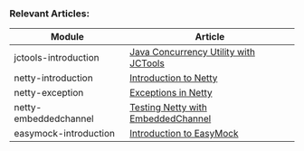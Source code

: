 ### Relevant Articles: 

Module | Article
--|--
jctools-introduction | [Java Concurrency Utility with JCTools](http://www.baeldung.com/java-concurrency-jc-tools)
netty-introduction | [Introduction to Netty](http://www.baeldung.com/netty)
netty-exception | [Exceptions in Netty](http://www.baeldung.com/netty-exception-handling)
netty-embeddedchannel | [Testing Netty with EmbeddedChannel](http://www.baeldung.com/testing-netty-embedded-channel)
easymock-introduction | [Introduction to EasyMock](http://www.baeldung.com/easymock)
